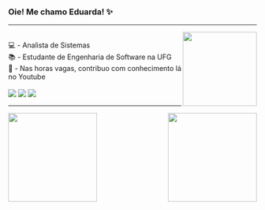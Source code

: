 ### Oie! Me chamo Eduarda! ✨
<hr><img align="right" width="150" src="https://media.giphy.com/media/LmNwrBhejkK9EFP504/giphy.gif"/>
<div style="display: inline_block"><br>
💻 - Analista de Sistemas <br>
📚 - Estudante de Engenharia de Software na UFG <br>
🎥 - Nas horas vagas, contribuo com conhecimento lá no Youtube
</div>

<div style="display: inline_block"><br>
  <a href="https://www.instagram.com/codebyduda/" target="_blank"><img src="https://img.shields.io/badge/-Instagram-%23E4405F?style=for-the-badge&logo=instagram&logoColor=white" target="_blank"></a>
  <a href="https://www.youtube.com/channel/UCGr4Ent9-hTshgRnEgFFJdA" target="_blank"><img src="https://img.shields.io/badge/YouTube-FF0000?style=for-the-badge&logo=youtube&logoColor=white" target="_blank"></a>
  <a href="https://www.linkedin.com/in/eduardavieiranetto/" target="_blank"><img src="https://img.shields.io/badge/-LinkedIn-%230077B5?style=for-the-badge&logo=linkedin&logoColor=white" target="_blank"></a>
</div>
<hr>
<div>
 <a href="https://github.com/vnduda">
 <img height="180em" src="https://github-readme-stats.vercel.app/api?username=vnduda&show_icons=true&theme=radical&include_all_commits=true&count_private=true"/>
 <img align="right" height="180em" src="https://github-readme-stats.vercel.app/api/top-langs/?username=vnduda&layout=compact&langs_count=7&theme=radical"/>
</div>

<!--
**vnduda/vnduda** is a ✨ _special_ ✨ repository because its `README.md` (this file) appears on your GitHub profile.

Here are some ideas to get you started:

- 🔭 I’m currently working on ...
- 🌱 I’m currently learning ...
- 👯 I’m looking to collaborate on ...
- 🤔 I’m looking for help with ...
- 💬 Ask me about ...
- 📫 How to reach me: ...
- 😄 Pronouns: ...
- ⚡ Fun fact: ...
-->
